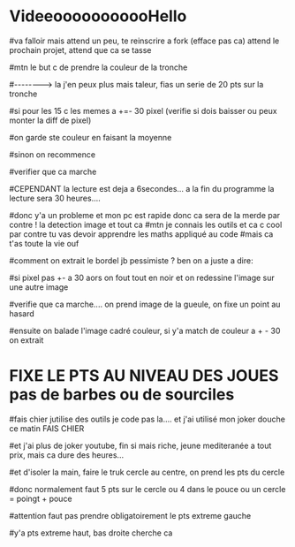 # VideeooooooooooHello


#va falloir mais attend un peu, te reinscrire a fork (efface pas ca) attend le prochain projet, attend que ca se tasse


#mtn le but c de prendre la couleur de la tronche

#--------> la j'en peux plus mais taleur, fias un serie de 20 pts sur la tronche

#si pour les 15 c les memes a +=- 30 pixel (verifie si dois baisser ou peux monter la diff de pixel)

#on garde ste couleur en faisant la moyenne

#sinon on recommence

#verifier que ca marche

#CEPENDANT la lecture est deja a 6secondes... a la fin du programme la lecture sera 30 heures....

#donc y'a un probleme et mon pc est rapide donc ca sera de la merde par contre ! la detection image et tout ca
#mtn je connais les outils et ca c cool par contre tu vas devoir apprendre les maths appliqué au code
#mais ca t'as toute la vie ouf


#comment on extrait le bordel jb pessimiste ? ben on a juste a dire: 

#si pixel pas +- a 30 aors on fout tout en noir et on redessine l'image sur une autre image


#verifie que ca marche.... on prend image de la gueule, on fixe un point au hasard

#ensuite on balade l'image cadré couleur, si y'a match de couleur a + - 30 on extrait

# FIXE LE PTS AU NIVEAU DES JOUES pas de barbes ou de sourciles

#fais chier jutilise des outils je code pas la.... et j'ai utilisé mon joker douche ce matin FAIS CHIER

#et j'ai plus de joker youtube, fin si mais riche, jeune mediteranée a tout prix, mais ca dure des heures...

#et d'isoler la main, faire le truk cercle au centre, on prend les pts du cercle

#donc normalement faut 5 pts sur le cercle ou 4 dans le pouce ou un cercle = poingt + pouce

#attention faut pas prendre obligatoirement le pts extreme gauche

#y'a pts extreme haut, bas droite cherche ca


